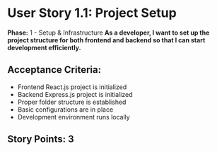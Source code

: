 # User Story 1.1: Project Setup

**Phase:** 1 - Setup & Infrastructure
**As a developer, I want to set up the project structure for both frontend and backend so that I can start development efficiently.**

## Acceptance Criteria:
- Frontend React.js project is initialized
- Backend Express.js project is initialized
- Proper folder structure is established
- Basic configurations are in place
- Development environment runs locally

## Story Points: 3
